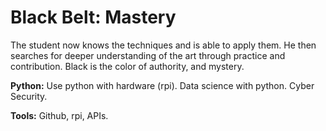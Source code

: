 # Black Belt: Mastery

The student now knows the techniques and is able to apply them. He then searches for deeper understanding of the art through practice and contribution. Black is the color of authority, and mystery.

**Python:** Use python with hardware (rpi).  Data science with python.  Cyber Security.

**Tools:**  Github, rpi, APIs.
